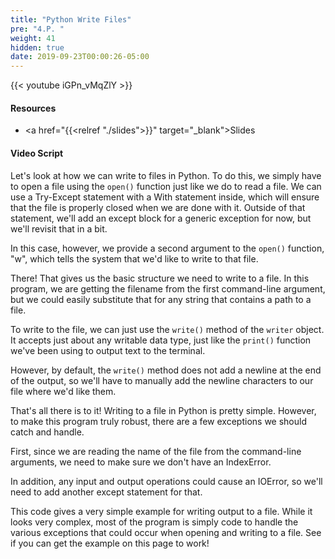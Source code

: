 ```yaml
---
title: "Python Write Files"
pre: "4.P. "
weight: 41
hidden: true
date: 2019-09-23T00:00:26-05:00
---
```


{{< youtube iGPn_vMqZlY >}}

#### Resources

* <a href="{{<relref "./slides">}}" target="_blank">Slides</a>

#### Video Script

Let's look at how we can write to files in Python. To do this, we simply have to open a file using the `open()` function just like we do to read a file. We can use a Try-Except statement with a With statement inside, which will ensure that the file is properly closed when we are done with it. Outside of that statement, we'll add an except block for a generic exception for now, but we'll revisit that in a bit.

In this case, however, we provide a second argument to the `open()` function, "w", which tells the system that we'd like to write to that file.

There! That gives us the basic structure we need to write to a file. In this program, we are getting the filename from the first command-line argument, but we could easily substitute that for any string that contains a path to a file.

To write to the file, we can just use the `write()` method of the `writer` object. It accepts just about any writable data type, just like the `print()` function we've been using to output text to the terminal.

However, by default, the `write()` method does not add a newline at the end of the output, so we'll have to manually add the newline characters to our file where we'd like them.

That's all there is to it! Writing to a file in Python is pretty simple. However, to make this program truly robust, there are a few exceptions we should catch and handle.

First, since we are reading the name of the file from the command-line arguments, we need to make sure we don't have an IndexError.

In addition, any input and output operations could cause an IOError, so we'll need to add another except statement for that.

This code gives a very simple example for writing output to a file. While it looks very complex, most of the program is simply code to handle the various exceptions that could occur when opening and writing to a file. See if you can get the example on this page to work!
